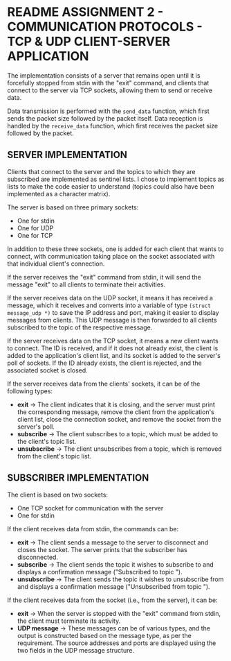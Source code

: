 # README ASSIGNMENT 2 - COMMUNICATION PROTOCOLS - TCP & UDP CLIENT-SERVER APPLICATION

The implementation consists of a server that remains open until it is forcefully stopped from stdin with the "exit" command, and clients that connect to the server via TCP sockets, allowing them to send or receive data.

Data transmission is performed with the `send_data` function, which first sends the packet size followed by the packet itself. Data reception is handled by the `receive_data` function, which first receives the packet size followed by the packet.

## SERVER IMPLEMENTATION
Clients that connect to the server and the topics to which they are subscribed are implemented as sentinel lists. I chose to implement topics as lists to make the code easier to understand (topics could also have been implemented as a character matrix).

The server is based on three primary sockets:
- One for stdin
- One for UDP
- One for TCP

In addition to these three sockets, one is added for each client that wants to connect, with communication taking place on the socket associated with that individual client's connection.

If the server receives the "exit" command from stdin, it will send the message "exit" to all clients to terminate their activities.

If the server receives data on the UDP socket, it means it has received a message, which it receives and converts into a variable of type `(struct message_udp *)` to save the IP address and port, making it easier to display messages from clients. This UDP message is then forwarded to all clients subscribed to the topic of the respective message.

If the server receives data on the TCP socket, it means a new client wants to connect. The ID is received, and if it does not already exist, the client is added to the application's client list, and its socket is added to the server's poll of sockets. If the ID already exists, the client is rejected, and the associated socket is closed.

If the server receives data from the clients' sockets, it can be of the following types:
- **exit** -> The client indicates that it is closing, and the server must print the corresponding message, remove the client from the application's client list, close the connection socket, and remove the socket from the server's poll.
- **subscribe** -> The client subscribes to a topic, which must be added to the client's topic list.
- **unsubscribe** -> The client unsubscribes from a topic, which is removed from the client's topic list.

## SUBSCRIBER IMPLEMENTATION
The client is based on two sockets:
- One TCP socket for communication with the server
- One for stdin

If the client receives data from stdin, the commands can be:
- **exit** -> The client sends a message to the server to disconnect and closes the socket. The server prints that the subscriber has disconnected.
- **subscribe** -> The client sends the topic it wishes to subscribe to and displays a confirmation message ("Subscribed to topic <TOPIC>").
- **unsubscribe** -> The client sends the topic it wishes to unsubscribe from and displays a confirmation message ("Unsubscribed from topic <TOPIC>").

If the client receives data from the socket (i.e., from the server), it can be:
- **exit** -> When the server is stopped with the "exit" command from stdin, the client must terminate its activity.
- **UDP message** -> These messages can be of various types, and the output is constructed based on the message type, as per the requirement. The source addresses and ports are displayed using the two fields in the UDP message structure.
